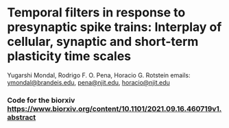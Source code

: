 # Temporal filters in response to presynaptic spike trains: Interplay of cellular, synaptic and short-term plasticity time scales
Yugarshi Mondal,  Rodrigo F. O. Pena,  Horacio G. Rotstein
emails: ymondal@brandeis.edu, pena@njit.edu, horacio@njit.edu

### Code for the biorxiv https://www.biorxiv.org/content/10.1101/2021.09.16.460719v1.abstract
